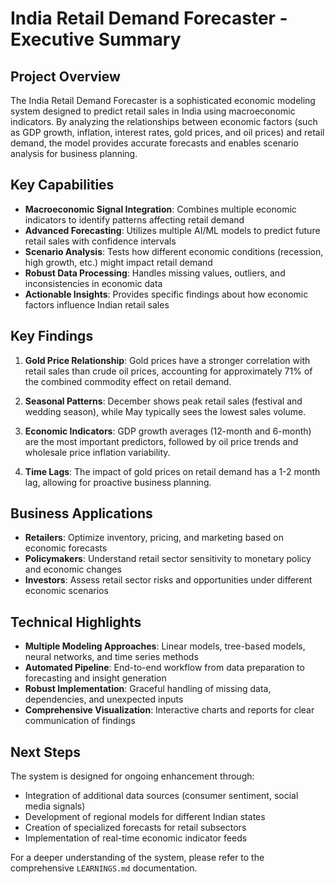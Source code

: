 # India Retail Demand Forecaster - Executive Summary

## Project Overview

The India Retail Demand Forecaster is a sophisticated economic modeling system designed to predict retail sales in India using macroeconomic indicators. By analyzing the relationships between economic factors (such as GDP growth, inflation, interest rates, gold prices, and oil prices) and retail demand, the model provides accurate forecasts and enables scenario analysis for business planning.

## Key Capabilities

- **Macroeconomic Signal Integration**: Combines multiple economic indicators to identify patterns affecting retail demand
- **Advanced Forecasting**: Utilizes multiple AI/ML models to predict future retail sales with confidence intervals 
- **Scenario Analysis**: Tests how different economic conditions (recession, high growth, etc.) might impact retail demand
- **Robust Data Processing**: Handles missing values, outliers, and inconsistencies in economic data
- **Actionable Insights**: Provides specific findings about how economic factors influence Indian retail sales

## Key Findings

1. **Gold Price Relationship**: Gold prices have a stronger correlation with retail sales than crude oil prices, accounting for approximately 71% of the combined commodity effect on retail demand.

2. **Seasonal Patterns**: December shows peak retail sales (festival and wedding season), while May typically sees the lowest sales volume.

3. **Economic Indicators**: GDP growth averages (12-month and 6-month) are the most important predictors, followed by oil price trends and wholesale price inflation variability.

4. **Time Lags**: The impact of gold prices on retail demand has a 1-2 month lag, allowing for proactive business planning.

## Business Applications

- **Retailers**: Optimize inventory, pricing, and marketing based on economic forecasts
- **Policymakers**: Understand retail sector sensitivity to monetary policy and economic changes
- **Investors**: Assess retail sector risks and opportunities under different economic scenarios

## Technical Highlights

- **Multiple Modeling Approaches**: Linear models, tree-based models, neural networks, and time series methods
- **Automated Pipeline**: End-to-end workflow from data preparation to forecasting and insight generation
- **Robust Implementation**: Graceful handling of missing data, dependencies, and unexpected inputs
- **Comprehensive Visualization**: Interactive charts and reports for clear communication of findings

## Next Steps

The system is designed for ongoing enhancement through:
- Integration of additional data sources (consumer sentiment, social media signals)
- Development of regional models for different Indian states
- Creation of specialized forecasts for retail subsectors
- Implementation of real-time economic indicator feeds

For a deeper understanding of the system, please refer to the comprehensive `LEARNINGS.md` documentation. 
